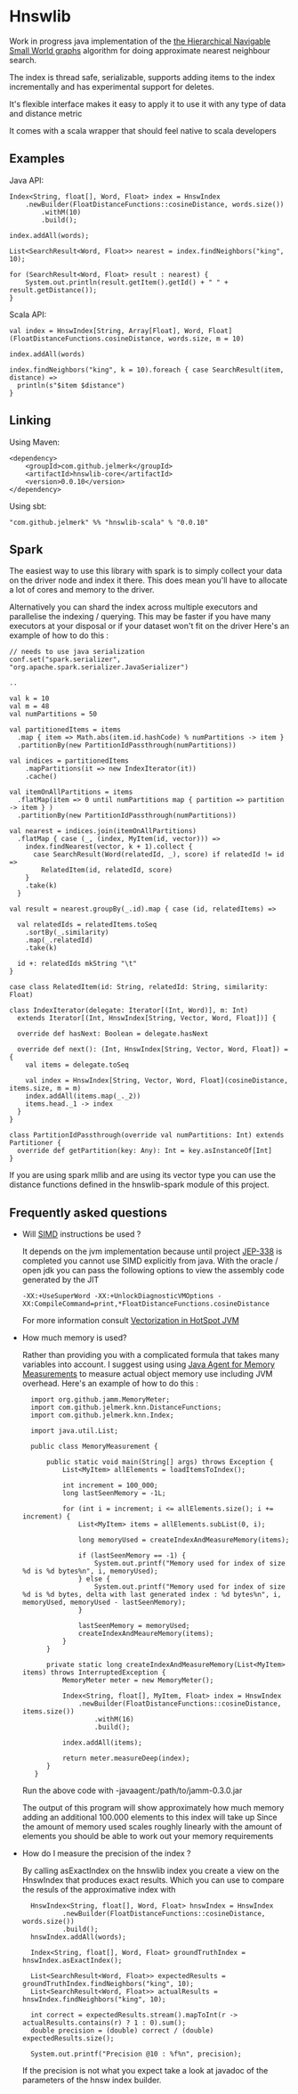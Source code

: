Hnswlib
=======


Work in progress java implementation of the [the Hierarchical Navigable Small World graphs](https://arxiv.org/abs/1603.09320) algorithm for doing approximate nearest neighbour search.

The index is thread safe, serializable, supports adding items to the index incrementally and has experimental support for deletes. 

It's flexible interface makes it easy to apply it to use it with any type of data and distance metric

It comes with a scala wrapper that should feel native to scala developers

Examples
-------- 

Java API:


    Index<String, float[], Word, Float> index = HnswIndex
        .newBuilder(FloatDistanceFunctions::cosineDistance, words.size())
            .withM(10)
            .build();

    index.addAll(words);
    
    List<SearchResult<Word, Float>> nearest = index.findNeighbors("king", 10);
    
    for (SearchResult<Word, Float> result : nearest) {
        System.out.println(result.getItem().getId() + " " + result.getDistance());
    }

Scala API:

    val index = HnswIndex[String, Array[Float], Word, Float](FloatDistanceFunctions.cosineDistance, words.size, m = 10)
      
    index.addAll(words)
    
    index.findNeighbors("king", k = 10).foreach { case SearchResult(item, distance) => 
      println(s"$item $distance")
    }
      

Linking
-------


Using Maven:

    <dependency>
        <groupId>com.github.jelmerk</groupId>
        <artifactId>hnswlib-core</artifactId>
        <version>0.0.10</version>
    </dependency>

Using sbt:


    "com.github.jelmerk" %% "hnswlib-scala" % "0.0.10"

Spark
-----

The easiest way to use this library with spark is to simply collect your data on the driver node and index it there. 
This does mean you'll have to allocate a lot of cores and memory to the driver.

Alternatively you can shard the index across multiple executors and parallelise the indexing / querying. This may be 
faster if you have many executors at your disposal or if your dataset won't fit on the driver
Here's an example of how to do this :


    // needs to use java serialization
    conf.set("spark.serializer", "org.apache.spark.serializer.JavaSerializer")
    
    ..
 
    val k = 10
    val m = 48
    val numPartitions = 50

    val partitionedItems = items
      .map { item => Math.abs(item.id.hashCode) % numPartitions -> item }
      .partitionBy(new PartitionIdPassthrough(numPartitions))

    val indices = partitionedItems
        .mapPartitions(it => new IndexIterator(it))
        .cache()

    val itemOnAllPartitions = items
      .flatMap(item => 0 until numPartitions map { partition => partition -> item } )
      .partitionBy(new PartitionIdPassthrough(numPartitions))

    val nearest = indices.join(itemOnAllPartitions)
      .flatMap { case (_, (index, MyItem(id, vector))) =>
        index.findNearest(vector, k + 1).collect {
          case SearchResult(Word(relatedId, _), score) if relatedId != id =>
            RelatedItem(id, relatedId, score)
        }
        .take(k)
      }
      
    val result = nearest.groupBy(_.id).map { case (id, relatedItems) =>

      val relatedIds = relatedItems.toSeq
        .sortBy(_.similarity)
        .map(_.relatedId)
        .take(k)

      id +: relatedIds mkString "\t"
    }

    case class RelatedItem(id: String, relatedId: String, similarity: Float)
    
    class IndexIterator(delegate: Iterator[(Int, Word)], m: Int)
      extends Iterator[(Int, HnswIndex[String, Vector, Word, Float])] {
    
      override def hasNext: Boolean = delegate.hasNext
    
      override def next(): (Int, HnswIndex[String, Vector, Word, Float]) = {
        val items = delegate.toSeq
    
        val index = HnswIndex[String, Vector, Word, Float](cosineDistance, items.size, m = m)
        index.addAll(items.map(_._2))
        items.head._1 -> index
      }
    }
    
    class PartitionIdPassthrough(override val numPartitions: Int) extends Partitioner {
      override def getPartition(key: Any): Int = key.asInstanceOf[Int]
    }


If you are using spark mllib and are using its vector type you can use the distance functions defined in the
hnswlib-spark module of this project.

Frequently asked questions
--------------------------

- Will [SIMD](https://en.wikipedia.org/wiki/SIMD) instructions be used ?

  It depends on the jvm implementation because until project [JEP-338](https://openjdk.java.net/jeps/338) is completed you 
  cannot use SIMD explicitly from java. With the oracle / open jdk you can pass the following options to view the assembly 
  code generated by the JIT 

      -XX:+UseSuperWord -XX:+UnlockDiagnosticVMOptions -XX:CompileCommand=print,*FloatDistanceFunctions.cosineDistance

  For more information consult [Vectorization in HotSpot JVM](https://cr.openjdk.java.net/~vlivanov/talks/2017_Vectorization_in_HotSpot_JVM.pdf)


- How much memory is used?

  Rather than providing you with a complicated formula that takes many variables into account. I suggest 
  using using [Java Agent for Memory Measurements](https://github.com/jbellis/jamm) to measure actual object
  memory use including JVM overhead. Here's an example of how to do this :
  
        import org.github.jamm.MemoryMeter;
        import com.github.jelmerk.knn.DistanceFunctions;
        import com.github.jelmerk.knn.Index;
        
        import java.util.List;
        
        public class MemoryMeasurement {
       
            public static void main(String[] args) throws Exception {
                List<MyItem> allElements = loadItemsToIndex();
        
                int increment = 100_000;
                long lastSeenMemory = -1L;
        
                for (int i = increment; i <= allElements.size(); i += increment) {
                    List<MyItem> items = allElements.subList(0, i);
        
                    long memoryUsed = createIndexAndMeasureMemory(items);
        
                    if (lastSeenMemory == -1) {
                        System.out.printf("Memory used for index of size %d is %d bytes%n", i, memoryUsed);
                    } else {
                        System.out.printf("Memory used for index of size %d is %d bytes, delta with last generated index : %d bytes%n", i, memoryUsed, memoryUsed - lastSeenMemory);
                    }
                    
                    lastSeenMemory = memoryUsed;
                    createIndexAndMeaureMemory(items);
                }
            }
        
            private static long createIndexAndMeasureMemory(List<MyItem> items) throws InterruptedException {
                MemoryMeter meter = new MemoryMeter();

                Index<String, float[], MyItem, Float> index = HnswIndex
                    .newBuilder(FloatDistanceFunctions::cosineDistance, items.size())
                        .withM(16)
                        .build();

                index.addAll(items);
                
                return meter.measureDeep(index);
            }
         }
 
   Run the above code with -javaagent:/path/to/jamm-0.3.0.jar 
   
   The output of this program will show approximately how much memory adding an additional 100.000 elements to this index will take up
   Since the amount of memory used scales roughly linearly with the amount of elements you should be able to work out your memory requirements 
   

- How do I measure the precision of the index ?

  By calling asExactIndex on the hnswlib index you create a view on the HnswIndex that produces exact results.
  Which you can use to compare the resuls of the approximative index with
  
  
        HnswIndex<String, float[], Word, Float> hnswIndex = HnswIndex
                .newBuilder(FloatDistanceFunctions::cosineDistance, words.size())
                .build();
        hnswIndex.addAll(words);

        Index<String, float[], Word, Float> groundTruthIndex = hnswIndex.asExactIndex();

        List<SearchResult<Word, Float>> expectedResults = groundTruthIndex.findNeighbors("king", 10);
        List<SearchResult<Word, Float>> actualResults = hnswIndex.findNeighbors("king", 10);

        int correct = expectedResults.stream().mapToInt(r -> actualResults.contains(r) ? 1 : 0).sum();
        double precision = (double) correct / (double) expectedResults.size();

        System.out.printf("Precision @10 : %f%n", precision);


  If the precision is not what you expect take a look at javadoc of the parameters of the hnsw index builder.
    
